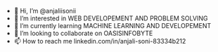 - 👋 Hi, I’m @anjaliisonii
- 👀 I’m interested in WEB DEVELOPEMENT AND PROBLEM SOLVING
- 🌱 I’m currently learning MACHINE LEARNING AND DEVELOPEMENT
- 💞️ I’m looking to collaborate on OASISINFOBYTE
- 📫 How to reach me linkedin.com/in/anjali-soni-83334b212

